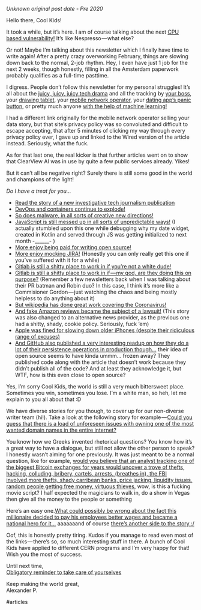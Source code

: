 _Unknown original post date - Pre 2020_

Hello there, Cool Kids!

It took a while, but it’s here. I am of course talking about the next [CPU based vulnerability!](https://cacheoutattack.com/) It’s like Nespresso — what else?

Or not! Maybe I’m talking about this newsletter which I finally have time to write again! After a pretty crazy overworking February, things are slowing down back to the normal, 2-job rhythm. Hey, I even have just 1 job for the next 2 weeks, though honestly, filling in all the Amsterdam paperwork probably qualifies as a full-time pasttime.

I digress. People don’t follow this newsletter for my personal struggles! It’s all about the [juicy, juicy, juicy tech drama](https://medium.com/@ladyleet/ngatlanta-and-node-atlanta-the-other-sides-of-the-story-59bdc48639c4) and all the tracking by [your boss](https://www.bbc.com/news/amp/business-51570401), your [drawing tablet](https://robertheaton.com/2020/02/05/wacom-drawing-tablets-track-name-of-every-application-you-open/), your [mobile network operator](https://www.wired.com/story/fcc-fines-wireless-companies-selling-users-location-data/), your [dating app’s panic button](https://gizmodo.com/tinders-new-panic-button-is-sharing-your-data-with-ad-t-1841184919), or pretty much anyone [with the help of machine learning!](https://twitter.com/CNET/status/1218931492669263873)

I had a different link originally for the mobile network operator selling your data story, but that site’s privacy policy was so convoluted and difficult to escape accepting, that after 5 minutes of clicking my way through every privacy policy ever, I gave up and linked to the Wired version of the article instead. Seriously, what the fuck.

As for that last one, the real kicker is that further articles went on to show that ClearView AI was in use by quite a few public services already. Yikes!

But it can’t all be negative right? Surely there is still some good in the world and champions of the light!

_Do I have a treat for you…_

-   [Read the story of a new investigative tech journalism publication](https://www.niemanlab.org/2020/02/big-tech-is-watching-you-whos-watching-big-tech-the-markup-is-finally-ready-for-liftoff/)
-   [DevOps and containers continue to explode!](https://www.cncf.io/blog/2020/03/04/2019-cncf-survey-results-are-here-deployments-are-growing-in-size-and-speed-as-cloud-native-adoption-becomes-mainstream/)
-   [So does malware, in all sorts of creative new directions!](https://www.zdnet.com/article/malware-stew-cooked-up-on-bitbucket-deployed-in-attacks-worldwide/)
-   [JavaScript is still messed up in all sorts of unpredictable ways!](https://stackoverflow.com/questions/2552483/why-does-the-month-argument-range-from-0-to-11-in-javascripts-date-constructor) (I actually stumbled upon this one while debugging why my date widget, created in Kotlin and served through JS was getting initialized to next month -______- )
-   [More enjoy being paid for writing open source!](https://hivefive.io/)
-   [More enjoy mocking JIRA!](https://twitter.com/mollywaggett/status/1235281112684843009) (Honestly you can only really get this one if you’ve suffered with it for a while)
-   [Gitlab is still a shitty place to work in if you’re not a white dude!](https://www.theregister.co.uk/2020/02/03/gitlab_proclaims_diversity/)
-   [Gitlab is still a shitty place to work in if — my god, are they doing this on purpose?](https://www.theregister.co.uk/2020/02/06/gitlab_sales_women/) (Remember a few newsletters back when I was talking about their PR batman and Robin duo? In this case, I think it’s more like a Commisioner Gordon — just watching the chaos and being mostly helpless to do anything about it)
-   [But wikipedia has done great work covering the Coronavirus!](https://www.wired.co.uk/article/wikipedia-coronavirus)
-   [And fake Amazon reviews became the subject of a lawsuit!](https://www.bbc.com/news/technology-47401661) (This story was also changed to an alternative news provider, as the previous one had a shitty, shady, cookie policy. Seriously, fuck ‘em)
-   [Apple was fined for slowing down older iPhones (despite their ridiculous range of excuses)](https://twitter.com/BBCWorld/status/1225845885571084288)
-   [And GitHub also published a very interesting readup on how they do a lot of their persistence operations in production though…](https://github.blog/2020-02-14-automating-mysql-schema-migrations-with-github-actions-and-more/) their idea of open source seems to have kinda ummm… frozen away? They published code along with the article that doesn’t work because they didn’t publish all of the code? And at least they acknowledge it, but WTF, how is this even close to open source?

Yes, I’m sorry Cool Kids, the world is still a very much bittersweet place. Sometimes you win, sometimes you lose. I’m a white man, so heh, let me explain to you all about that :D

We have diverse stories for you though, to cover up for our non-diverse writer team (hi!). Take a look at the following story for example — [Could you guess that there is a load of unforeseen issues with owning one of the most wanted domain names in the entire internet?](https://krebsonsecurity.com/2020/02/dangerous-domain-corp-com-goes-up-for-sale/)

You know how we Greeks invented rhetorical questions? You know how it’s a great way to have a dialogue, but still not allow the other person to speak? I honestly wasn’t aiming for one previously. It was just meant to be a normal question, like for example, [would you believe that an analyst tracking one of the biggest Bitcoin exchanges for years would uncover a trove of thefts, hacking, colluding, bribery, cartels, arrests, (breathes in), the FBI involved,more thefts, shady carribean banks, price jacking, liquidity issues, random people getting free money, virtuous thieves](https://gist.github.com/patio11/598ec35c6c1675c97d93383f41b39b0b), wow, is this a fucking movie script? I half expected the magicians to walk in, do a show in Vegas then give all the money to the people or something

Here’s an easy one.[What could possibly be wrong about the fact this millionaire decided to pay his employees better wages and became a national hero for it…](https://www.bbc.com/news/stories-51332811) aaaaaaand of course [there’s another side to the story :/](https://www.bloomberg.com/features/2015-gravity-ceo-dan-price/)

Oof, this is honestly pretty tiring. Kudos if you manage to read even most of the links — there’s so, so much interesting stuff in there. A bunch of Cool Kids have applied to different CERN programs and I’m very happy for that! Wish you the most of success.

Until next time,  
[Obligatory reminder to take care of yourselves](https://twitter.com/jasonfried/status/1235293520203780096)

Keep making the world great,  
Alexander P.

#articles 